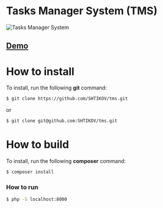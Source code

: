 # Tasks Manager System (TMS)

![Tasks Manager System](https://i.imgur.com/9294K2Y.png)

## [Demo](http://tms.tmweb.ru/)

# How to install
To install, run the following **git** command:
```sh
$ git clone https://github.com/SHTIKOV/tms.git
```
or
```sh
$ git clone git@github.com:SHTIKOV/tms.git
```

# How to build
To install, run the following **composer** command:
```sh
$ composer install
```

### How to run
```sh
$ php -S localhost:8000
```
